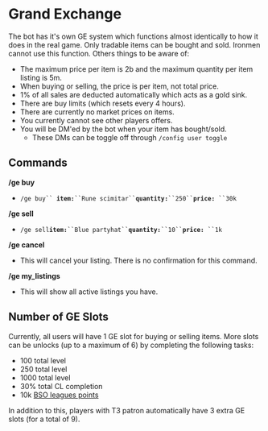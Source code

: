 # Grand Exchange

The bot has it's own GE system which functions almost identically to how it does in the real game. Only tradable items can be bought and sold. Ironmen cannot use this function. Others things to be aware of:

* The maximum price per item is 2b and the maximum quantity per item listing is 5m.
* When buying or selling, the price is per item, not total price.
* 1% of all sales are deducted automatically which acts as a gold sink.
* There are buy limits (which resets every 4 hours).
* There are currently no market prices on items.
* You currently cannot see other players offers.
* You will be DM'ed by the bot when your item has bought/sold.
  * These DMs can be toggle off through `/config user toggle`

## Commands

**/ge buy**

* `/ge buy`` `**`item:`**` ``Rune scimitar`` `**`quantity:`**` ``250`` `**`price:`**` ``30k`

**/ge sell**

* `/ge sell`**`item:`**` ``Blue partyhat`` `**`quantity:`**` ``10`` `**`price:`**` ``1k`

**/ge cancel**

* This will cancel your listing. There is no confirmation for this command.

**/ge my\_listings**

* This will show all active listings you have.

## Number of GE Slots

Currently, all users will have 1 GE slot for buying or selling items. More slots can be unlocks (up to a maximum of 6) by completing the following tasks:

* 100 total level
* 250 total level
* 1000 total level
* 30% total CL completion
* 10k [BSO leagues points](https://bso-wiki.oldschool.gg/leagues)

In addition to this, players with T3 patron automatically have 3 extra GE slots (for a total of 9).

